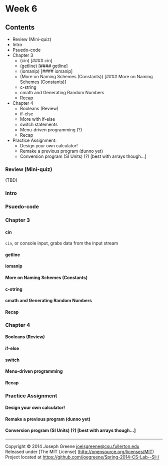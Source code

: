 # Week 6

## Contents
- Review (Mini-quiz)
- Intro
- Psuedo-code
- Chapter 3
	- (cin) [#### cin]
	- (getline) [#### getline]
	- (iomanip) [#### iomanip]
	- (More on Naming Schemes (Constants)) [#### More on Naming Schemes (Constants)]
	- c-string
	- cmath and Generating Random Numbers
	- Recap
- Chapter 4
	- Booleans (Review)
	- if-else
	- More with if-else
	- switch statements
	- Menu-driven programming (?)
	- Recap
- Practice Assignment:
	- Design your own calculator!
	- Remake a previous program (dunno yet)
	- Conversion program (SI Units) (?) [best with arrays though...]

### Review (Mini-quiz)
(TBD)
### Intro
### Psuedo-code
  
### Chapter 3
#### cin
`cin`, or console input, grabs data from the input stream
#### getline
#### iomanip
#### More on Naming Schemes (Constants)
#### c-string
#### cmath and Generating Random Numbers
#### Recap
### Chapter 4
#### Booleans (Review)
#### if-else
#### switch
#### Menu-driven programming
#### Recap
### Practice Assignment
#### Design your own calculator!
#### Remake a previous program (dunno yet)
#### Conversion program (SI Units) (?) [best with arrays though...]

-------------------------------------------------------------------------------

Copyright &copy; 2014 Joseph Greene <joeisgreene@csu.fullerton.edu>  
Released under [The MIT License] (http://opensource.org/licenses/MIT)  
Project located at <https://github.com/joegreene/Spring-2014-CS-Lab--SI-/>

